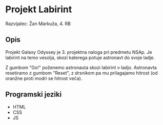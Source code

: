 # Projekt Labirint
 Razvijalec: Žan Markuža, 4. RB
## Opis
 Projekt Galaxy Odyssey je 3. projektna naloga pri predmetu NSAp. Je labirint na temo vesolja, skozi katerega potuje astronavt do svoje ladje.

 Z gumbom "Go!" poženemo astronauta skozi labirint v ladjo. Astronavta resetiramo z gumbom "Reset", z drsnikom pa mu prilagajamo hitrost (od oranžne proti modri se hitrost veča). 
## Programski jeziki
- HTML
- CSS
- JS